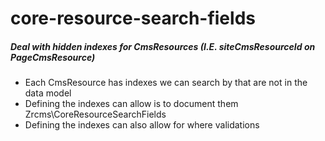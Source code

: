 core-resource-search-fields
===========================

##### Deal with hidden indexes for CmsResources (I.E. siteCmsResourceId on PageCmsResource)

- Each CmsResource has indexes we can search by that are not in the data model
- Defining the indexes can allow is to document them Zrcms\CoreResourceSearchFields
- Defining the indexes can also allow for where validations

